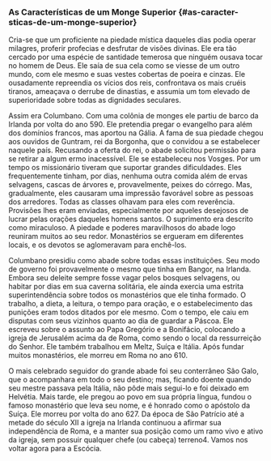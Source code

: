 ### As Características de um Monge Superior {#as-caracter-sticas-de-um-monge-superior}

Cria-se que um proficiente na piedade mística daqueles dias podia operar milagres, proferir profecias e desfrutar de visões divinas. Ele era tão cercado por uma espécie de santidade temerosa que ninguém ousava tocar no homem de Deus. Ele saía de sua cela como se viesse de um outro mundo, com ele mesmo e suas vestes cobertas de poeira e cinzas. Ele ousadamente repreendia os vícios dos reis, confrontava os mais cruéis tiranos, ameaçava o derrube de dinastias, e assumia um tom elevado de superioridade sobre todas as dignidades seculares.

Assim era Columbano. Com uma colônia de monges ele partiu de barco da Irlanda por volta do ano 590\. Ele pretendia pregar o evangelho para além dos domínios francos, mas aportou na Gália. A fama de sua piedade chegou aos ouvidos de Guntram, rei da Borgonha, que o convidou a se estabelecer naquele país. Recusando a oferta do rei, o abade solicitou permissão para se retirar a algum ermo inacessível. Ele se estabeleceu nos Vosges. Por um tempo os missionário tiveram que suportar grandes dificuldades. Eles frequentemente tinham, por dias, nenhuma outra comida além de ervas selvagens, cascas de árvores e, provavelmente, peixes do córrego. Mas, gradualmente, eles causaram uma impressão favorável sobre as pessoas dos arredores. Todas as classes olhavam para eles com reverência. Provisões lhes eram enviadas, especialmente por aqueles desejosos de lucrar pelas orações daqueles homens santos. O suprimento era descrito como miraculoso. A piedade e poderes maravilhosos do abade logo reuniram muitos ao seu redor. Monastérios se ergueram em diferentes locais, e os devotos se aglomeravam para enchê-los.

Columbano presidiu como abade sobre todas essas instituições. Seu modo de governo foi provavelmente o mesmo que tinha em Bangor, na Irlanda. Embora seu deleite sempre fosse vagar pelos bosques selvagens, ou habitar por dias em sua caverna solitária, ele ainda exercia uma estrita superintendência sobre todos os monastérios que ele tinha formado. O trabalho, a dieta, a leitura, o tempo para oração, e o estabelecimento das punições eram todos ditados por ele mesmo. Com o tempo, ele caiu em disputas com seus vizinhos quanto ao dia de guardar a Páscoa. Ele escreveu sobre o assunto ao Papa Gregório e a Bonifácio, colocando a igreja de Jerusalém acima da de Roma, como sendo o local da ressurreição do Senhor. Ele também trabalhou em Meltz, Suíça e Itália. Após fundar muitos monastérios, ele morreu em Roma no ano 610.

O mais celebrado seguidor do grande abade foi seu conterrâneo São Galo, que o acompanhara em todo o seu destino; mas, ficando doente quando seu mestre passava pela Itália, não pôde mais segui-lo e foi deixado em Helvétia. Mais tarde, ele pregou ao povo em sua própria língua, fundou o famoso monastério que leva seu nome, e é honrado como o apóstolo da Suíça. Ele morreu por volta do ano 627\. Da época de São Patrício até a metade do século XII a igreja na Irlanda continuou a afirmar sua independência de Roma, e a manter sua posição como um ramo vivo e ativo da igreja, sem possuir qualquer chefe (ou cabeça) terreno4\. Vamos nos voltar agora para a Escócia.